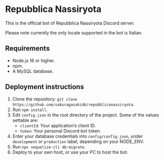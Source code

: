 # Repubblica Nassiryota

This is the official bot of Repubblica Nassiryota Discord server.

Please note currently the only locale supported in the bot is Italian.

## Requirements

* Node.js 16 or higher.
* npm.
* A MySQL database.

## Deployment instructions

1. Clone the repository: `git clone https://github.com/sakuragasaki46/repubblicanassiryota`.
2. Run `npm install`.
3. Edit `config.json` in the root directory of the project. Some of the values settable are:
    * `clientId`: Your application’s client ID.
    * `token`: Your personal Discord bot token.
4. Enter your database credentials into `config/config.json`, under `development` or  `production` label, depending on your NODE_ENV.
5. Run `npx sequelize-cli db:migrate`.
6. Deploy to your own host, or use your PC to host the bot.